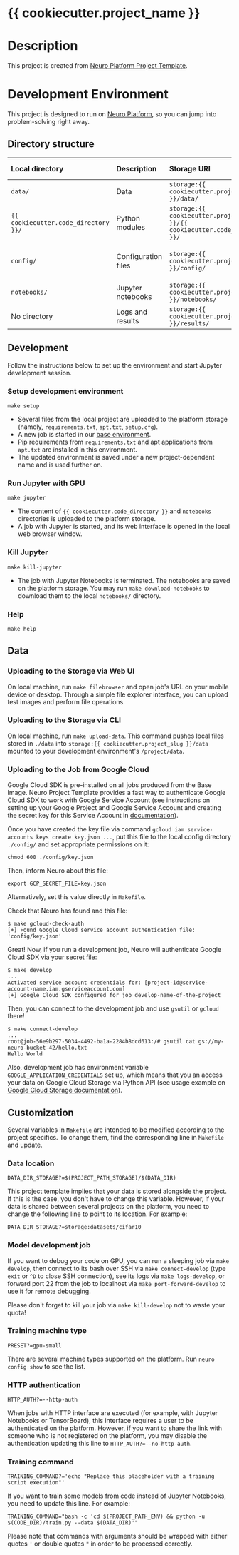 # {{ cookiecutter.project_name }}

# Description

This project is created from 
[Neuro Platform Project Template](https://github.com/neuromation/cookiecutter-neuro-project).

# Development Environment

This project is designed to run on [Neuro Platform](https://neu.ro), so you can jump into problem-solving right away.

## Directory structure

| Local directory                      | Description       | Storage URI                                                                  | Environment mounting point |
|:------------------------------------ |:----------------- |:---------------------------------------------------------------------------- |:-------------------------- | 
| `data/`                              | Data              | `storage:{{ cookiecutter.project_slug }}/data/`                              | `/{{ cookiecutter.project_slug }}/data/` | 
| `{{ cookiecutter.code_directory }}/` | Python modules    | `storage:{{ cookiecutter.project_slug }}/{{ cookiecutter.code_directory }}/` | `/{{ cookiecutter.project_slug }}/{{ cookiecutter.code_directory }}/` |
| `config/`                            | Configuration files | `storage:{{ cookiecutter.project_slug }}/config/`                          | `/{{ cookiecutter.project_slug }}/{{ cookiecutter.code_directory }}/` |
| `notebooks/`                         | Jupyter notebooks | `storage:{{ cookiecutter.project_slug }}/notebooks/`                         | `/{{ cookiecutter.project_slug }}/notebooks/` |
| No directory                         | Logs and results  | `storage:{{ cookiecutter.project_slug }}/results/`                           | `/{{ cookiecutter.project_slug }}/results/` |

## Development

Follow the instructions below to set up the environment and start Jupyter development session.

### Setup development environment 

`make setup`

* Several files from the local project are uploaded to the platform storage (namely, `requirements.txt`, 
  `apt.txt`, `setup.cfg`).
* A new job is started in our [base environment](https://hub.docker.com/r/neuromation/base). 
* Pip requirements from `requirements.txt` and apt applications from `apt.txt` are installed in this environment.
* The updated environment is saved under a new project-dependent name and is used further on.

### Run Jupyter with GPU 

`make jupyter`

* The content of `{{ cookiecutter.code_directory }}` and `notebooks` directories is uploaded to the platform storage.
* A job with Jupyter is started, and its web interface is opened in the local web browser window.

### Kill Jupyter

`make kill-jupyter`

* The job with Jupyter Notebooks is terminated. The notebooks are saved on the platform storage. You may run 
  `make download-notebooks` to download them to the local `notebooks/` directory.

### Help

`make help`

## Data

### Uploading to the Storage via Web UI

On local machine, run `make filebrowser` and open job's URL on your mobile device or desktop.
Through a simple file explorer interface, you can upload test images and perform file operations.

### Uploading to the Storage via CLI

On local machine, run `make upload-data`. This command pushes local files stored in `./data`
into `storage:{{ cookiecutter.project_slug }}/data` mounted to your development environment's `/project/data`.

### Uploading to the Job from Google Cloud

Google Cloud SDK is pre-installed on all jobs produced from the Base Image.
Neuro Project Template provides a fast way to authenticate Google Cloud SDK to work with Google Service Account 
(see instructions on setting up your Google Project and Google Service Account and creating the secret key for
this Service Account in [documentation](https://neu.ro/docs/google_cloud_storage)).

Once you have created the key file via command `gcloud iam service-accounts keys create key.json ...`,
put this file to the local config directory `./config/` and set appropriate permissions on it:

```
chmod 600 ./config/key.json
```

Then, inform Neuro about this file:
```
export GCP_SECRET_FILE=key.json
```
Alternatively, set this value directly in `Makefile`.

Check that Neuro has found and this file:
```
$ make gcloud-check-auth
[+] Found Google Cloud service account authentication file: 'config/key.json'
```

Great! Now, if you run a development job, Neuro will authenticate Google Cloud SDK via your secret file:
```
$ make develop
...
Activated service account credentials for: [project-id@service-account-name.iam.gserviceaccount.com]
[+] Google Cloud SDK configured for job develop-name-of-the-project
```

Then, you can connect to the development job and use `gsutil` or `gcloud` there!
```
$ make connect-develop
...
root@job-56e9b297-5034-4492-ba1a-2284b8dcd613:/# gsutil cat gs://my-neuro-bucket-42/hello.txt
Hello World
```

Also, development job has environment variable `GOOGLE_APPLICATION_CREDENTIALS` set up, which means that you an access your data on Google Cloud Storage via Python API (see usage example on [Google Cloud Storage documentation](https://cloud.google.com/storage/docs/reference/libraries)).


## Customization

Several variables in `Makefile` are intended to be modified according to the project specifics. 
To change them, find the corresponding line in `Makefile` and update.

### Data location

`DATA_DIR_STORAGE?=$(PROJECT_PATH_STORAGE)/$(DATA_DIR)`

This project template implies that your data is stored alongside the project. If this is the case, you don't 
have to change this variable. However, if your data is shared between several projects on the platform, 
you need to change the following line to point to its location. For example:

`DATA_DIR_STORAGE?=storage:datasets/cifar10`

### Model development job

If you want to debug your code on GPU, you can run a sleeping job via `make develop`, then connect to its bash over SSH
via `make connect-develop` (type `exit` or `^D` to close SSH connection), see its logs via `make logs-develop`, or 
forward port 22 from the job to localhost via `make port-forward-develop` to use it for remote debugging.

Please don't forget to kill your job via `make kill-develop` not to waste your quota!   


### Training machine type

`PRESET?=gpu-small`

There are several machine types supported on the platform. Run `neuro config show` to see the list.

### HTTP authentication

`HTTP_AUTH?=--http-auth`

When jobs with HTTP interface are executed (for example, with Jupyter Notebooks or TensorBoard), this interface requires
a user to be authenticated on the platform. However, if you want to share the link with someone who is not registered on
the platform, you may disable the authentication updating this line to `HTTP_AUTH?=--no-http-auth`.

### Training command

`TRAINING_COMMAND?='echo "Replace this placeholder with a training script execution"'`

If you want to train some models from code instead of Jupyter Notebooks, you need to update this line. For example:

`TRAINING_COMMAND="bash -c 'cd $(PROJECT_PATH_ENV) && python -u $(CODE_DIR)/train.py --data $(DATA_DIR)'"`

Please note that commands with arguments should be wrapped with either quotes `'` or double quotes `"` 
in order to be processed correctly.  